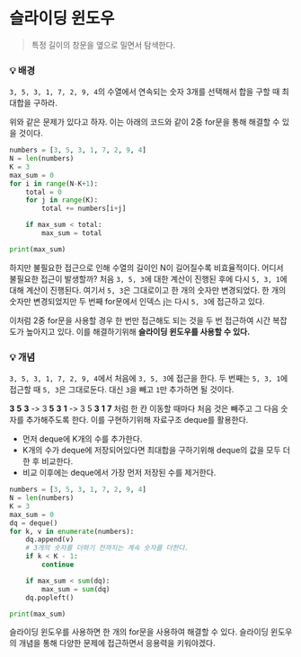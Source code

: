 # 슬라이딩 윈도우

> 특정 길이의 창문을 옆으로 밀면서 탐색한다.



### :bulb: 배경

`3, 5, 3, 1, 7, 2, 9, 4`의 수열에서 연속되는 숫자 3개를 선택해서 합을 구할 때 최대합을 구하라.

위와 같은 문제가 있다고 하자. 이는 아래의 코드와 같이 2중 for문을 통해 해결할 수 있을 것이다.

```python
numbers = [3, 5, 3, 1, 7, 2, 9, 4]
N = len(numbers)
K = 3
max_sum = 0
for i in range(N-K+1):
    total = 0
    for j in range(K):
        total += numbers[i+j]

    if max_sum < total:
        max_sum = total

print(max_sum)
```

하지만 불필요한 접근으로 인해 수열의 길이인 N이 길어질수록 비효율적이다. 어디서 불필요한 접근이 발생할까? 처음 `3, 5, 3`에 대한 계산이 진행된 후에 다시 `5, 3, 1`에 대해 계산이 진행된다. 여기서 `5, 3`은 그대로이고 한 개의 숫자만 변경되었다. 한 개의 숫자만 변경되었지만 두 번째 for문에서 인덱스 j는 다시 `5, 3`에 접근하고 있다.

이처럼 2중 for문을 사용할 경우 한 번만 접근해도 되는 것을 두 번 접근하여 시간 복잡도가 높아지고 있다. 이를 해결하기위해 **슬라이딩 윈도우를 사용할 수 있다.**



### :bulb: 개념

`3, 5, 3, 1, 7, 2, 9, 4`에서 처음에 `3, 5, 3`에 접근을 한다. 두 번째는 `5, 3, 1`에 접근할 때 `5, 3`은 그대로둔다. 대신 `3`을 빼고 `1`만 추가하면 될 것이다.

**3** **5** **3** -> 3 **5** **3** **1** -> 3 5 **3** **1** **7** 처럼 한 칸 이동할 때마다 처음 것은 빼주고 그 다음 숫자를 추가해주도록 한다. 이를 구현하기위해 자료구조 deque를 활용한다.

- 먼저 deque에 K개의 수를 추가한다.
- K개의 수가 deque에 저장되어있다면 최대합을 구하기위해 deque의 값을 모두 더한 후 비교한다.
- 비교 이후에는 deque에서 가장 먼저 저장된 수를 제거한다.

```python
numbers = [3, 5, 3, 1, 7, 2, 9, 4]
N = len(numbers)
K = 3
max_sum = 0
dq = deque()
for k, v in enumerate(numbers):
    dq.append(v)
    # 3개의 숫자를 더하기 전까지는 계속 숫자를 더한다.
    if k < K - 1:
        continue

    if max_sum < sum(dq):
        max_sum = sum(dq)
    dq.popleft()

print(max_sum)
```



슬라이딩 윈도우를 사용하면 한 개의 for문을 사용하여 해결할 수 있다. 슬라이딩 윈도우의 개념을 통해 다양한 문제에 접근하면서 응용력을 키워야겠다.


